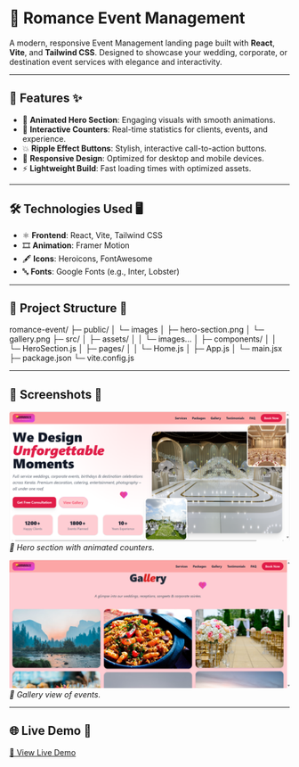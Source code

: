 # 💖 Romance Event Management

A modern, responsive Event Management landing page built with **React**, **Vite**, and **Tailwind CSS**. Designed to showcase your wedding, corporate, or destination event services with elegance and interactivity.

---

## 🚀 Features ✨

- 🎨 **Animated Hero Section**: Engaging visuals with smooth animations.  
- 🔢 **Interactive Counters**: Real-time statistics for clients, events, and experience.  
- 💥 **Ripple Effect Buttons**: Stylish, interactive call-to-action buttons.  
- 📱 **Responsive Design**: Optimized for desktop and mobile devices.  
- ⚡ **Lightweight Build**: Fast loading times with optimized assets.

---

## 🛠️ Technologies Used 🖥️

- ⚛️ **Frontend**: React, Vite, Tailwind CSS  
- 🎞️ **Animation**: Framer Motion  
- 🖋️ **Icons**: Heroicons, FontAwesome  
- 🔤 **Fonts**: Google Fonts (e.g., Inter, Lobster)

---

## 📂 Project Structure 📁

romance-event/
├─ public/
│   └─ images
│    ├─ hero-section.png
│    └─ gallery.png
├─ src/
│ ├─ assets/
│ │ └─ images...
│ ├─ components/
│ │ └─ HeroSection.js
│ ├─ pages/
│ │ └─ Home.js
│ ├─ App.js
│ └─ main.jsx
├─ package.json
└─ vite.config.js

---

## 📸 Screenshots 🌟

![Hero Section](./public/images/hero-section.png)  
*💖 Hero section with animated counters.*

![Gallery](./public/images/gallery.png)  
*🎉 Gallery view of events.*

---

## 🌐 Live Demo 🌈

[🚀 View Live Demo](https://romance-event-management.vercel.app/
)